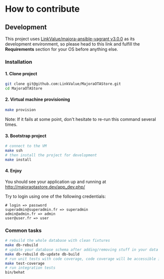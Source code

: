 # How to contribute

## Development

This project uses [LinkValue/majora-ansible-vagrant v3.0.0](https://github.com/LinkValue/majora-ansible-vagrant/tree/v3.0.0) as its development environment,
so please head to this link and fulfill the **Requirements** section for your OS before anything else.

### Installation

#### 1. Clone project
```bash
git clone git@github.com:LinkValue/MajoraOTAStore.git
cd MajoraOTAStore
```

#### 2. Virtual machine provisioning
```bash
make provision
```

Note: If it fails at some point, don't hesitate to re-run this command several times.

#### 3. Bootstrap project
```bash
# connect to the VM
make ssh
# then install the project for development
make install
```

#### 4. Enjoy

You should see your application up and running at http://majoraotastore.dev/app_dev.php/

Try to login using one of the following credentials:
```
# login => password
superadmin@superadmin.fr => superadmin
admin@admin.fr => admin
user@user.fr => user
```


### Common tasks
```bash
# rebuild the whole database with clean fixtures
make db-rebuild
# update your database schema after adding/removing stuff in your data model
make db-rebuild db-update db-build
# run unit tests with code coverage, code coverage will be accessible in web/test-coverage
make test-coverage
# run integration tests
bin/behat
```
